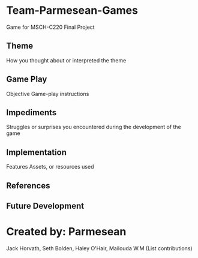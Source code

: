 # Team-Parmesean-Games
Game for MSCH-C220 Final Project

## Theme
How you thought about or interpreted the theme

## Game Play
Objective
Game-play instructions

## Impediments
Struggles or surprises you encountered during the development of the game

## Implementation
Features
Assets, or resources used

## References

## Future Development

# Created by: Parmesean
Jack Horvath, Seth Bolden, Haley O'Hair, Mailouda W.M (List contributions)
